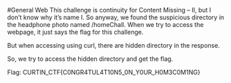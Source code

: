 #General Web
This challenge is continuity for Content Missing – II, but I don’t know why it’s name I. So anyway, we found the suspicious directory in the headphone photo named /homeChall. When we try to access the webpage, it just says the flag for this challenge.

But when accessing using curl, there are hidden directory in the response.

So, we try to access the hidden directory and get the flag.

Flag: CURTIN_CTF{C0NGR4TUL4T10N5_0N_Y0UR_H0M3C0M1NG}
